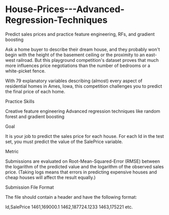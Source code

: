 # House-Prices---Advanced-Regression-Techniques
Predict sales prices and practice feature engineering, RFs, and gradient boosting



Ask a home buyer to describe their dream house, and they probably won't begin with the height of the basement ceiling or the proximity to an east-west railroad. But this playground competition's dataset proves that much more influences price negotiations than the number of bedrooms or a white-picket fence.

With 79 explanatory variables describing (almost) every aspect of residential homes in Ames, Iowa, this competition challenges you to predict the final price of each home.


Practice Skills

Creative feature engineering 
Advanced regression techniques like random forest and gradient boosting


Goal

It is your job to predict the sales price for each house. For each Id in the test set, you must predict the value of the SalePrice variable. 

Metric

Submissions are evaluated on Root-Mean-Squared-Error (RMSE) between the logarithm of the predicted value and the logarithm of the observed sales price. (Taking logs means that errors in predicting expensive houses and cheap houses will affect the result equally.)

Submission File Format

The file should contain a header and have the following format:

Id,SalePrice
1461,169000.1
1462,187724.1233
1463,175221
etc.
